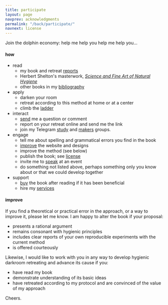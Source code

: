 ```yaml
---
title: participate
layout: page
navprev: acknowledgments
permalink: "/back/participate/"
navnext: license
---
```


Join the dolphin economy: help me help you help me help you...

#### how

- read
	- my book and retreat [reports](/report)
	- Herbert Shelton's masterwork, [*Science and Fine Art of Natural Hygiene*](/nhs.pdf)
	- other books in my [bibliography](/back/bibliography-influences)
- apply
	- darken your room
	- retreat according to this method at home or at a center
	- climb the [ladder](/format#ladder)
- interact
	- [send](/about#contact) me a question or comment
	- report on your retreat online and send me the link
	- join my Telegram [study](https://t.me/darkroombookstudy) and [makers](https://t.me/darkroommakers) groups.
- engage
	- tell me about spelling and grammatical errors you find in the book
	- [improve](https://github.com/yodrew/yodrew.github.io/issues) the website and designs
	- improve the method (see below)
	- publish the book; see [license](/back/license)
	- invite me to [speak](/back/services#speak) at an event
	- do something not listed above, perhaps something only you know about or that we could develop together
- support
	- [buy](/back/services#write) the book after reading if it has been beneficial
	- hire my [services](/back/services)

#### improve

If you find a theoretical or practical error in the approach, or a way to improve it, please let me know. I am happy to alter the book if your proposal:

- presents a rational argument
- remains consonant with hygienic principles
- includes clear reports of your own reproducible experiments with the current method
- is offered courteously

Likewise, I would like to work with you in any way to develop hygienic darkroom retreating and advance its cause if you:

- have read my book 
- demonstrate understanding of its basic ideas
- have retreated according to my protocol and are convinced of the value of my approach

Cheers.

